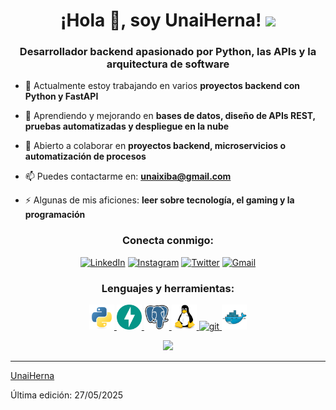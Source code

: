 <h1 align="center">¡Hola 👋, soy UnaiHerna! <img height="40" src="https://emoji.gg/assets/emoji/7333-parrotdance.gif"></h1>

<h3 align="center">Desarrollador backend apasionado por Python, las APIs y la arquitectura de software</h3>

<ul>

<li>
<p>🔭 Actualmente estoy trabajando en varios <strong>proyectos backend con Python y FastAPI</strong></p>
</li>

<li>
<p>🌱 Aprendiendo y mejorando en <strong>bases de datos, diseño de APIs REST, pruebas automatizadas y despliegue en la nube</strong></p>
</li>

<li>
<p>👯 Abierto a colaborar en <strong>proyectos backend, microservicios o automatización de procesos</strong></p>
</li>

<li>
<p>📫 Puedes contactarme en: <strong><a href="mailto:unaixiba@gmail.com">unaixiba@gmail.com</a></strong></p>
</li>

<li>
<p>⚡ Algunas de mis aficiones: <strong>leer sobre tecnología, el gaming y la programación</strong></p>
</li>

</ul>

<h3 align="center">Conecta conmigo:</h3>

<div align="center">

<p>
<a href="https://www.linkedin.com/in/unai-hernandez-izcue-54099b314/"><img src="https://img.shields.io/badge/LinkedIn-0077B5?style=for-the-badge&amp;logo=linkedin&amp;logoColor=white" alt="LinkedIn"></a>
<a href="https://www.instagram.com/unai_hernandez33/"><img src="https://img.shields.io/badge/Instagram-E4405F?style=for-the-badge&amp;logo=instagram&amp;logoColor=white" alt="Instagram"></a>
<a href="https://twitter.com/unaiherna"><img src="https://img.shields.io/badge/Twitter-1DA1F2?style=for-the-badge&amp;logo=twitter&amp;logoColor=white" alt="Twitter"></a>
<a href="mailto:unaixiba@gmail.com"><img src="https://img.shields.io/badge/Gmail-D14836?style=for-the-badge&amp;logo=gmail&amp;logoColor=white" alt="Gmail"></a>
</p>

</div>

<h3 align="center">Lenguajes y herramientas:</h3>

<p align="center"> 

  <a href="https://www.python.org" target="_blank"> 
    <img src="https://raw.githubusercontent.com/devicons/devicon/master/icons/python/python-original.svg" alt="python" width="40" height="40"> 
  </a>  

  <a href="https://fastapi.tiangolo.com/" target="_blank"> 
    <img src="https://raw.githubusercontent.com/devicons/devicon/master/icons/fastapi/fastapi-original.svg" alt="fastapi" width="40" height="40"> 
  </a>

  <a href="https://www.postgresql.org/" target="_blank"> 
    <img src="https://raw.githubusercontent.com/devicons/devicon/master/icons/postgresql/postgresql-original.svg" alt="postgresql" width="40" height="40"> 
  </a>

  <a href="https://www.linux.org/" target="_blank"> 
    <img src="https://raw.githubusercontent.com/devicons/devicon/master/icons/linux/linux-original.svg" alt="linux" width="40" height="40"> 
  </a>

  <a href="https://git-scm.com/" target="_blank"> 
    <img src="https://www.vectorlogo.zone/logos/git-scm/git-scm-icon.svg" alt="git" width="40" height="40"> 
  </a>

  <a href="https://www.docker.com/" target="_blank"> 
    <img src="https://raw.githubusercontent.com/devicons/devicon/master/icons/docker/docker-original.svg" alt="docker" width="40" height="40"> 
  </a>

</p>

<p align="center">
  <img height="150" src="https://github-readme-stats.vercel.app/api/top-langs/?username=UnaiHerna&amp;theme=react&amp;layout=compact">
</p>

<hr>

<p><a href="https://github.com/UnaiHerna">UnaiHerna</a></p>

<p>Última edición: 27/05/2025</p> 
